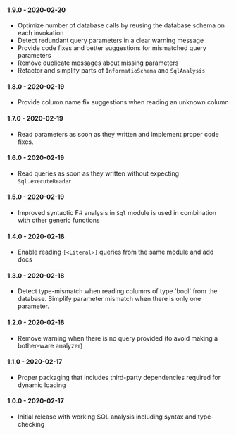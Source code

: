 #### 1.9.0 - 2020-02-20
* Optimize number of database calls by reusing the database schema on each invokation
* Detect redundant query parameters in a clear warning message
* Provide code fixes and better suggestions for mismatched query parameters
* Remove duplicate messages about missing parameters
* Refactor and simplify parts of `InformatioSchema` and `SqlAnalysis`

#### 1.8.0 - 2020-02-19
* Provide column name fix suggestions when reading an unknown column

#### 1.7.0 - 2020-02-19
* Read parameters as soon as they written and implement proper code fixes.

#### 1.6.0 - 2020-02-19
* Read queries as soon as they written without expecting `Sql.executeReader`

#### 1.5.0 - 2020-02-19
* Improved syntactic F# analysis in `Sql` module is used in combination with other generic functions

#### 1.4.0 - 2020-02-18
* Enable reading `[<Literal>]` queries from the same module and add docs

#### 1.3.0 - 2020-02-18
* Detect type-mismatch when reading columns of type 'bool' from the database. Simplify parameter mismatch when there is only one parameter.

#### 1.2.0 - 2020-02-18
* Remove warning when there is no query provided (to avoid making a bother-ware analyzer)

#### 1.1.0 - 2020-02-17
* Proper packaging that includes third-party dependencies required for dynamic loading

#### 1.0.0 - 2020-02-17
* Initial release with working SQL analysis including syntax and type-checking
